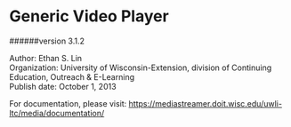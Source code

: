 # Generic Video Player
######version 3.1.2

Author: Ethan S. Lin<br />
Organization: University of Wisconsin-Extension, division of Continuing Education, Outreach & E-Learning<br />
Publish date: October 1, 2013

For documentation, please visit: https://mediastreamer.doit.wisc.edu/uwli-ltc/media/documentation/
